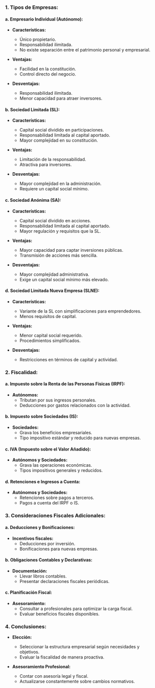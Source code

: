 ### 1. Tipos de Empresas:

#### a. Empresario Individual (Autónomo):

* **Características:**
  
  * Único propietario.
  * Responsabilidad ilimitada.
  * No existe separación entre el patrimonio personal y empresarial.
* **Ventajas:**
  
  * Facilidad en la constitución.
  * Control directo del negocio.
* **Desventajas:**
  
  * Responsabilidad ilimitada.
  * Menor capacidad para atraer inversores.

#### b. Sociedad Limitada (SL):

* **Características:**
  
  * Capital social dividido en participaciones.
  * Responsabilidad limitada al capital aportado.
  * Mayor complejidad en su constitución.
* **Ventajas:**
  
  * Limitación de la responsabilidad.
  * Atractiva para inversores.
* **Desventajas:**
  
  * Mayor complejidad en la administración.
  * Requiere un capital social mínimo.

#### c. Sociedad Anónima (SA):

* **Características:**
  
  * Capital social dividido en acciones.
  * Responsabilidad limitada al capital aportado.
  * Mayor regulación y requisitos que la SL.
* **Ventajas:**
  
  * Mayor capacidad para captar inversiones públicas.
  * Transmisión de acciones más sencilla.
* **Desventajas:**
  
  * Mayor complejidad administrativa.
  * Exige un capital social mínimo más elevado.

#### d. Sociedad Limitada Nueva Empresa (SLNE):

* **Características:**
  
  * Variante de la SL con simplificaciones para emprendedores.
  * Menos requisitos de capital.
* **Ventajas:**
  
  * Menor capital social requerido.
  * Procedimientos simplificados.
* **Desventajas:**
  
  * Restricciones en términos de capital y actividad.

### 2. Fiscalidad:

#### a. Impuesto sobre la Renta de las Personas Físicas (IRPF):

* **Autónomos:**
  * Tributan por sus ingresos personales.
  * Deducciones por gastos relacionados con la actividad.

#### b. Impuesto sobre Sociedades (IS):

* **Sociedades:**
  * Grava los beneficios empresariales.
  * Tipo impositivo estándar y reducido para nuevas empresas.

#### c. IVA (Impuesto sobre el Valor Añadido):

* **Autónomos y Sociedades:**
  * Grava las operaciones económicas.
  * Tipos impositivos generales y reducidos.

#### d. Retenciones e Ingresos a Cuenta:

* **Autónomos y Sociedades:**
  * Retenciones sobre pagos a terceros.
  * Pagos a cuenta del IRPF o IS.

### 3. Consideraciones Fiscales Adicionales:

#### a. Deducciones y Bonificaciones:

* **Incentivos fiscales:**
  * Deducciones por inversión.
  * Bonificaciones para nuevas empresas.

#### b. Obligaciones Contables y Declarativas:

* **Documentación:**
  * Llevar libros contables.
  * Presentar declaraciones fiscales periódicas.

#### c. Planificación Fiscal:

* **Asesoramiento:**
  * Consultar a profesionales para optimizar la carga fiscal.
  * Evaluar beneficios fiscales disponibles.

### 4. Conclusiones:

* **Elección:**
  
  * Seleccionar la estructura empresarial según necesidades y objetivos.
  * Evaluar la fiscalidad de manera proactiva.
* **Asesoramiento Profesional:**
  
  * Contar con asesoría legal y fiscal.
  * Actualizarse constantemente sobre cambios normativos.
